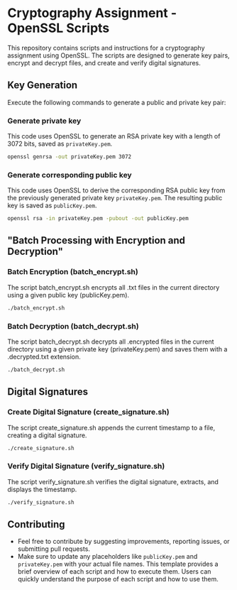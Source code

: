# Cryptography Assignment - OpenSSL Scripts

This repository contains scripts and instructions for a cryptography assignment using OpenSSL. The scripts are designed to generate key pairs, encrypt and decrypt files, and create and verify digital signatures.

## Key Generation

Execute the following commands to generate a public and private key pair:

### Generate private key
This code uses OpenSSL to generate an RSA private key with a length of 3072 bits, saved as `privateKey.pem`. 
```bash
openssl genrsa -out privateKey.pem 3072
```

### Generate corresponding public key
 This code uses OpenSSL to derive the corresponding RSA public key from the previously generated private key `privateKey.pem`. The resulting public key is saved as `publicKey.pem`.
```bash
openssl rsa -in privateKey.pem -pubout -out publicKey.pem
```

## "Batch Processing with Encryption and Decryption"

### Batch Encryption (batch_encrypt.sh)
The script batch_encrypt.sh encrypts all .txt files in the current directory using a given public key (publicKey.pem).
```bash
./batch_encrypt.sh
```

### Batch Decryption (batch_decrypt.sh)
The script batch_decrypt.sh decrypts all .encrypted files in the current directory using a given private key (privateKey.pem) and saves them with a .decrypted.txt extension.
```bash
./batch_decrypt.sh
```

## Digital Signatures

### Create Digital Signature (create_signature.sh)
The script create_signature.sh appends the current timestamp to a file, creating a digital signature.
```bash
./create_signature.sh
```

### Verify Digital Signature (verify_signature.sh)
The script verify_signature.sh verifies the digital signature, extracts, and displays the timestamp.
```bash
./verify_signature.sh
```

## Contributing
- Feel free to contribute by suggesting improvements, reporting issues, or submitting pull requests.
- Make sure to update any placeholders like `publicKey.pem` and `privateKey.pem` with your actual file names. This template provides a brief overview of each script and how to execute them. Users can quickly understand the purpose of each script and how to use them.



